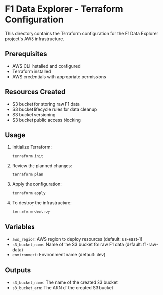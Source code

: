 # F1 Data Explorer - Terraform Configuration

This directory contains the Terraform configuration for the F1 Data Explorer project's AWS infrastructure.

## Prerequisites

- AWS CLI installed and configured
- Terraform installed
- AWS credentials with appropriate permissions

## Resources Created

- S3 bucket for storing raw F1 data
- S3 bucket lifecycle rules for data cleanup
- S3 bucket versioning
- S3 bucket public access blocking

## Usage

1. Initialize Terraform:
   ```bash
   terraform init
   ```

2. Review the planned changes:
   ```bash
   terraform plan
   ```

3. Apply the configuration:
   ```bash
   terraform apply
   ```

4. To destroy the infrastructure:
   ```bash
   terraform destroy
   ```

## Variables

- `aws_region`: AWS region to deploy resources (default: us-east-1)
- `s3_bucket_name`: Name of the S3 bucket for raw F1 data (default: f1-raw-data)
- `environment`: Environment name (default: dev)

## Outputs

- `s3_bucket_name`: The name of the created S3 bucket
- `s3_bucket_arn`: The ARN of the created S3 bucket
